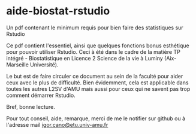 # aide-biostat-rstudio
Un pdf contenant le minimum requis pour bien faire des statistiques sur Rstudio

Ce pdf contient l'essentiel, ainsi que quelques fonctions bonus esthétique pour pouvoir utiliser Rstudio.
Ceci à été dans le cadre de la matière TP intégré - Biostatistique en Licence 2 Science de la vie à Luminy (Aix-Marseille Université).

Le but est de faire circuler ce document au sein de la faculté pour aider ceux avec le plus de difficulté.
Bien évidemment, cela est applicable dans toutes les autres L2SV d'AMU mais aussi pour ceux qui ne savent pas trop comment démarrer Rstudio.

Bref, bonne lecture.

Pour tout conseil, aide, remarque, merci de me le notifier sur github ou à l'adresse mail igor.cano@etu.univ-amu.fr
